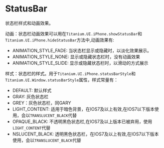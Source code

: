 # StatusBar

状态栏样式和动画效果。

动画：状态栏动画效果可以用在`Titanium.UI.iPhone.showStatusBar`和
`Titanium.UI.iPhone.hideStatusBar`方法中,动画效果有:

- ANIMATION_STYLE_FADE: 当状态栏显示或隐藏时，以淡化效果展示。
- ANIMATION_STYLE_NONE: 显示或隐藏状态栏时，没有动画效果
- ANIMATION_STYLE_SLIDE: 显示或隐藏状态栏时，以滑动的方式展示

样式：状态栏的样式。用于`Titanium.UI.iPhone.statusBarStyle`和
`Titanium.UI.Window.statusBarStyle`属性，样式常量有：

- DEFAULT: 默认样式
- GRAY: 灰色状态栏
- GREY：灰色状态栏，同GARY
- LIGHT_CONTENT: 适用于暗色背景，在IOS7及以上有效,在IOS7以下版本使用，会以`TRANSLUCENT_BLACK`代替
- OPAQUE_BLACK: 不透明黑色状态栏,在IOS7及以上版本已被弃用，使用`LIGHT_CONTENT`代替
- NSLUCENT_BLACK: 透明黑色状态栏，在IOS7及以上有效,在IOS7以下版本使用，会以`TRANSLUCENT_BLACK`代替
